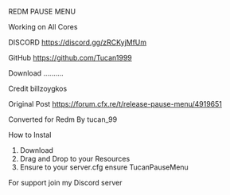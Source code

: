 REDM PAUSE MENU 

Working on All Cores

DISCORD https://discord.gg/zRCKyjMfUm

GitHub https://github.com/Tucan1999

Download ..........

Credit billzoygkos

Original Post 
https://forum.cfx.re/t/release-pause-menu/4919651

Converted for Redm By tucan_99

How to Instal 
1) Download 
2) Drag and Drop to your Resources 
3) Ensure to your server.cfg ensure TucanPauseMenu


For support join my Discord server
